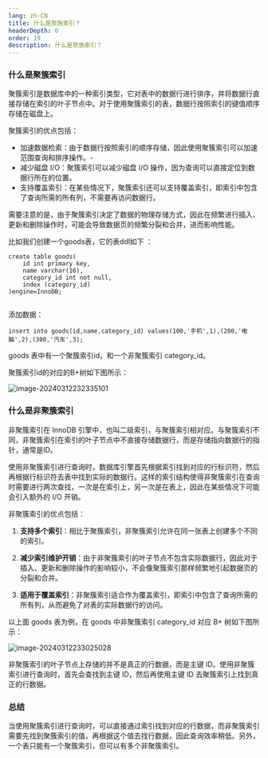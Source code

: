 ```yaml
---
lang: zh-CN
title: 什么是聚族索引？
headerDepth: 0
order: 19
description: 什么是聚族索引？
---
```




### 什么是聚簇索引



聚簇索引是数据库中的一种索引类型，它对表中的数据行进行排序，并将数据行直接存储在索引的叶子节点中。对于使用聚簇索引的表，数据行按照索引的键值顺序存储在磁盘上。

聚簇索引的优点包括：

- 加速数据检索：由于数据行按照索引的顺序存储，因此使用聚簇索引可以加速范围查询和排序操作。-
- 减少磁盘 I/O：聚簇索引可以减少磁盘 I/O 操作，因为查询可以直接定位到数据行所在的位置。
- 支持覆盖索引：在某些情况下，聚簇索引还可以支持覆盖索引，即索引中包含了查询所需的所有列，不需要再访问数据行。

需要注意的是，由于聚簇索引决定了数据的物理存储方式，因此在频繁进行插入、更新和删除操作时，可能会导致数据页的频繁分裂和合并，进而影响性能。



比如我们创建一个goods表，它的表ddl如下 ：

```
create table goods(
    id int primary key, 
    name varchar(16),
    category_id int not null, 
    index (category_id)
)engine=InnoDB;


```

添加数据：

```
insert into goods(id,name,category_id) values(100,'手机',1),(200,'电脑',2),(300,'汽车',3);
```

goods 表中有一个聚簇索引id，和一个非聚簇索引 category_id。

聚簇索引id的对应的B+树如下图所示：

![image-20240312232335101](https://static-1254191423.cos.ap-shanghai.myqcloud.com/img/2024/3/12/image-20240312232335101.png)



### 什么是非聚簇索引



非聚簇索引在 InnoDB 引擎中，也叫二级索引，与聚簇索引相对应。与聚簇索引不同，非聚簇索引在索引的叶子节点中不直接存储数据行，而是存储指向数据行的指针，通常是ID。

使用非聚簇索引进行查询时，数据库引擎首先根据索引找到对应的行标识符，然后再根据行标识符去表中找到实际的数据行。这样的索引结构使得非聚簇索引在查询时需要进行两次查找，一次是在索引上，另一次是在表上，因此在某些情况下可能会引入额外的 I/O 开销。

非聚簇索引的优点包括：

1. **支持多个索引**：相比于聚簇索引，非聚簇索引允许在同一张表上创建多个不同的索引。

2. **减少索引维护开销**：由于非聚簇索引的叶子节点不包含实际数据行，因此对于插入、更新和删除操作的影响较小，不会像聚簇索引那样频繁地引起数据页的分裂和合并。

3. **适用于覆盖索引**：非聚簇索引适合作为覆盖索引，即索引中包含了查询所需的所有列，从而避免了对表的实际数据行的访问。

以上面 goods 表为例，在 goods 中非聚簇索引 category_id 对应 B+ 树如下图所示：

![image-20240312233025028](https://static-1254191423.cos.ap-shanghai.myqcloud.com/img/2024/3/12/image-20240312233025028.png)

非聚簇索引的叶子节点上存储的并不是真正的行数据，而是主键 ID。使用非聚簇索引进行查询时，首先会查找到主键 ID，然后再使用主键 ID 去聚簇索引上找到真正的行数据。

### 总结

当使用聚簇索引进行查询时，可以直接通过索引找到对应的行数据，而非聚簇索引需要先找到聚簇索引的值，再根据这个值去找行数据，因此查询效率稍低。另外，一个表只能有一个聚簇索引，但可以有多个非聚簇索引。

<!-- @include: @article-footer.snippet.md -->